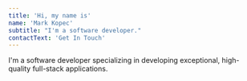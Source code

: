 ```yaml
---
title: 'Hi, my name is'
name: 'Mark Kopec'
subtitle: "I'm a software developer."
contactText: 'Get In Touch'
---
```


I'm a software developer specializing in developing exceptional, high-quality full-stack applications.
